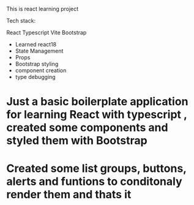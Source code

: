 This is react learning project

Tech stack:

React
Typescript
Vite
Bootstrap

- Learned react18
- State Management
- Props
- Bootstrap styling
- component creation
- type debugging

# Just a basic boilerplate application for learning React with typescript , created some components and styled them with Bootstrap

# Created some list groups, buttons, alerts and funtions to conditonaly render them and thats it
